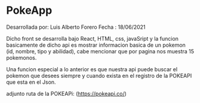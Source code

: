 # PokeApp

Desarrollada por: Luis Alberto Forero
Fecha : 18/06/2021

Dicho front se desarrolla bajo React, HTML, css, javaSript y la funcion basicamente de dicho api es mostrar informacion basica de un pokemon (id, nombre, tipo y abilidad), cabe mencionar que por pagina nos muestra 15 pokemonos.

Una funcion especial a lo anterior es que nuestra api puede buscar el pokemon que desees siempre y cuando exista en el registro de la POKEAPI que esta en el Json.

adjunto ruta de la POKEAPi: (https://pokeapi.co/)
